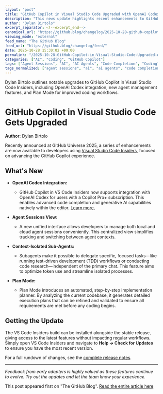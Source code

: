 ```yaml
---
layout: "post"
title: "GitHub Copilot in Visual Studio Code Upgraded with OpenAI Codex and New Agent Features"
description: "This news update highlights recent enhancements to GitHub Copilot in Visual Studio Code Insiders, announced at GitHub Universe 2025. Key new features include OpenAI Codex integration for Copilot Pro+ subscribers, a unified Agent Sessions view for managing local and cloud sessions, context-isolated sub-agents to optimize workflows, and a new Plan Mode that generates and validates step-by-step implementation plans. These updates aim to streamline developer productivity and code management in VS Code."
author: "Dylan Birtolo"
excerpt_separator: <!--excerpt_end-->
canonical_url: "https://github.blog/changelog/2025-10-28-github-copilot-in-visual-studio-code-gets-upgraded"
viewing_mode: "external"
feed_name: "The GitHub Blog"
feed_url: "https://github.blog/changelog/feed/"
date: 2025-10-28 15:30:02 +00:00
permalink: "/2025-10-28-GitHub-Copilot-in-Visual-Studio-Code-Upgraded-with-OpenAI-Codex-and-New-Agent-Features.html"
categories: ["AI", "Coding", "GitHub Copilot"]
tags: ["Agent Sessions", "AI", "AI Agents", "Code Completion", "Coding", "Copilot", "Copilot Pro+", "Developer Productivity", "GitHub Copilot", "GitHub Universe", "Improvement", "News", "OpenAI Codex", "Plan Mode", "Subagents", "TDD Workflows", "Universe25", "VS Code", "VS Code Insiders"]
tags_normalized: ["agent sessions", "ai", "ai agents", "code completion", "coding", "copilot", "copilot proplus", "developer productivity", "github copilot", "github universe", "improvement", "news", "openai codex", "plan mode", "subagents", "tdd workflows", "universe25", "vs code", "vs code insiders"]
---
```


Dylan Birtolo outlines notable upgrades to GitHub Copilot in Visual Studio Code Insiders, including OpenAI Codex integration, new agent management features, and Plan Mode for improved coding workflows.<!--excerpt_end-->

# GitHub Copilot in Visual Studio Code Gets Upgraded

**Author:** Dylan Birtolo

Recently announced at GitHub Universe 2025, a series of enhancements are now available to developers using [Visual Studio Code Insiders](https://code.visualstudio.com/insiders/), focused on advancing the GitHub Copilot experience.

## What's New

- **OpenAI Codex Integration:**
  - GitHub Copilot in VS Code Insiders now supports integration with OpenAI Codex for users with a Copilot Pro+ subscription. This enables advanced code completion and generative AI capabilities natively within the editor. [Learn more.](https://docs.github.com/copilot/concepts/agents/openai-codex?utm_source=changelog-docs-vs-code-updates&amp;utm_medium=changelog&amp;utm_campaign=universe25)

- **Agent Sessions View:**
  - A new unified interface allows developers to manage both local and cloud agent sessions conveniently. This centralized view simplifies tracking and switching between agent contexts.

- **Context-Isolated Sub-Agents:**
  - Subagents make it possible to delegate specific, focused tasks—like running test-driven development (TDD) workflows or conducting code research—independent of the primary chat. This feature aims to optimize token use and streamline isolated processes.

- **Plan Mode:**
  - Plan Mode introduces an automated, step-by-step implementation planner. By analyzing the current codebase, it generates detailed execution plans that can be refined and validated to ensure all requirements are met before any coding begins.

## Getting the Update

The VS Code Insiders build can be installed alongside the stable release, giving access to the latest features without impacting regular workflows. Simply open VS Code Insiders and navigate to **Help → Check for Updates** to ensure you have the most recent version.

For a full rundown of changes, see the [complete release notes](https://aka.ms/VSCode/GHU-rn).

---

*Feedback from early adopters is highly valued as these features continue to evolve. Try out the updates and let the team know your experience.*

This post appeared first on "The GitHub Blog". [Read the entire article here](https://github.blog/changelog/2025-10-28-github-copilot-in-visual-studio-code-gets-upgraded)
